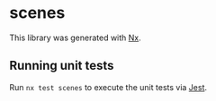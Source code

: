 # scenes

This library was generated with [Nx](https://nx.dev).

## Running unit tests

Run `nx test scenes` to execute the unit tests via [Jest](https://jestjs.io).
